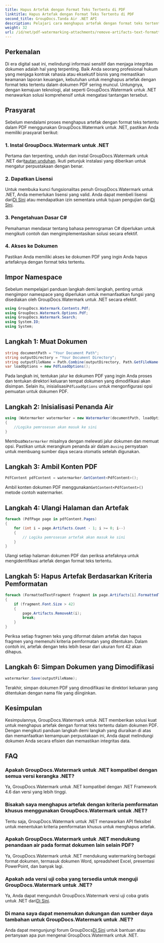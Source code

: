 ```yaml
---
title: Hapus Artefak dengan Format Teks Tertentu di PDF
linktitle: Hapus Artefak dengan Format Teks Tertentu di PDF
second_title: GroupDocs.Tanda Air .NET API
description: Pelajari cara menghapus artefak dengan format teks tertentu dalam PDF menggunakan GroupDocs untuk .NET. Ikuti panduan langkah demi langkah kami.
weight: 32
url: /id/net/pdf-watermarking-attachments/remove-artifacts-text-formatting-pdf/
---
```

## Perkenalan
Di era digital saat ini, melindungi informasi sensitif dan menjaga integritas dokumen adalah hal yang terpenting. Baik Anda seorang profesional hukum yang menjaga kontrak rahasia atau eksekutif bisnis yang memastikan keamanan laporan keuangan, kebutuhan untuk menghapus artefak dengan format teks tertentu dalam dokumen PDF sering muncul. Untungnya, dengan kemajuan teknologi, alat seperti GroupDocs.Watermark untuk .NET menawarkan solusi komprehensif untuk mengatasi tantangan tersebut.
## Prasyarat
Sebelum mendalami proses menghapus artefak dengan format teks tertentu dalam PDF menggunakan GroupDocs.Watermark untuk .NET, pastikan Anda memiliki prasyarat berikut:
### 1. Instal GroupDocs.Watermark untuk .NET
 Pertama dan terpenting, unduh dan instal GroupDocs.Watermark untuk .NET dari[tautan unduhan](https://releases.groupdocs.com/Watermark/net/). Ikuti petunjuk instalasi yang diberikan untuk mengatur perpustakaan dengan benar.
### 2. Dapatkan Lisensi
Untuk membuka kunci fungsionalitas penuh GroupDocs.Watermark untuk .NET, Anda memerlukan lisensi yang valid. Anda dapat membeli lisensi dari[Di Sini](https://purchase.groupdocs.com/buy) atau mendapatkan izin sementara untuk tujuan pengujian dari[Di Sini](https://purchase.groupdocs.com/temporary-license/).
### 3. Pengetahuan Dasar C#
Pemahaman mendasar tentang bahasa pemrograman C# diperlukan untuk mengikuti contoh dan mengimplementasikan solusi secara efektif.
### 4. Akses ke Dokumen
Pastikan Anda memiliki akses ke dokumen PDF yang ingin Anda hapus artefaknya dengan format teks tertentu.

## Impor Namespace
Sebelum mempelajari panduan langkah demi langkah, penting untuk mengimpor namespace yang diperlukan untuk memanfaatkan fungsi yang disediakan oleh GroupDocs.Watermark untuk .NET secara efektif.
```csharp
using GroupDocs.Watermark.Contents.Pdf;
using GroupDocs.Watermark.Options.Pdf;
using GroupDocs.Watermark.Search;
using System.IO;
using System;
```
## Langkah 1: Muat Dokumen
```csharp
string documentPath = "Your Document Path";
string outputDirectory = "Your Document Directory";
string outputFileName = Path.Combine(outputDirectory, Path.GetFileName(documentPath));
var loadOptions = new PdfLoadOptions();
```
 Pada langkah ini, tentukan jalur ke dokumen PDF yang ingin Anda proses dan tentukan direktori keluaran tempat dokumen yang dimodifikasi akan disimpan. Selain itu, inisialisasi`PdfLoadOptions` untuk mengonfigurasi opsi pemuatan untuk dokumen PDF.
## Langkah 2: Inisialisasi Penanda Air
```csharp
using (Watermarker watermarker = new Watermarker(documentPath, loadOptions))
{
    //Logika pemrosesan akan masuk ke sini
}
```
 Membuat`Watermarker` misalnya dengan melewati jalur dokumen dan memuat opsi. Pastikan untuk merangkum penanda air dalam a`using` pernyataan untuk membuang sumber daya secara otomatis setelah digunakan.
## Langkah 3: Ambil Konten PDF
```csharp
PdfContent pdfContent = watermarker.GetContent<PdfContent>();
```
 Ambil konten dokumen PDF menggunakan`GetContent<PdfContent>()` metode contoh watermarker.
## Langkah 4: Ulangi Halaman dan Artefak
```csharp
foreach (PdfPage page in pdfContent.Pages)
{
    for (int i = page.Artifacts.Count - 1; i >= 0; i--)
    {
        // Logika pemrosesan artefak akan masuk ke sini
    }
}
```
Ulangi setiap halaman dokumen PDF dan periksa artefaknya untuk mengidentifikasi artefak dengan format teks tertentu.
## Langkah 5: Hapus Artefak Berdasarkan Kriteria Pemformatan
```csharp
foreach (FormattedTextFragment fragment in page.Artifacts[i].FormattedTextFragments)
{
    if (fragment.Font.Size > 42)
    {
        page.Artifacts.RemoveAt(i);
        break;
    }
}
```
Periksa setiap fragmen teks yang diformat dalam artefak dan hapus fragmen yang memenuhi kriteria pemformatan yang ditentukan. Dalam contoh ini, artefak dengan teks lebih besar dari ukuran font 42 akan dihapus.
## Langkah 6: Simpan Dokumen yang Dimodifikasi
```csharp
watermarker.Save(outputFileName);
```
Terakhir, simpan dokumen PDF yang dimodifikasi ke direktori keluaran yang ditentukan dengan nama file yang diinginkan.

## Kesimpulan
Kesimpulannya, GroupDocs.Watermark untuk .NET memberikan solusi kuat untuk menghapus artefak dengan format teks tertentu dalam dokumen PDF. Dengan mengikuti panduan langkah demi langkah yang diuraikan di atas dan memanfaatkan kemampuan perpustakaan ini, Anda dapat melindungi dokumen Anda secara efisien dan memastikan integritas data.
## FAQ
### Apakah GroupDocs.Watermark untuk .NET kompatibel dengan semua versi kerangka .NET?
Ya, GroupDocs.Watermark untuk .NET kompatibel dengan .NET Framework 4.6 dan versi yang lebih tinggi.
### Bisakah saya menghapus artefak dengan kriteria pemformatan khusus menggunakan GroupDocs.Watermark untuk .NET?
Tentu saja, GroupDocs.Watermark untuk .NET menawarkan API fleksibel untuk menentukan kriteria pemformatan khusus untuk menghapus artefak.
### Apakah GroupDocs.Watermark untuk .NET mendukung penandaan air pada format dokumen lain selain PDF?
Ya, GroupDocs.Watermark untuk .NET mendukung watermarking berbagai format dokumen, termasuk dokumen Word, spreadsheet Excel, presentasi PowerPoint, dan banyak lagi.
### Apakah ada versi uji coba yang tersedia untuk menguji GroupDocs.Watermark untuk .NET?
 Ya, Anda dapat mengunduh GroupDocs.Watermark versi uji coba gratis untuk .NET dari[Di Sini](https://releases.groupdocs.com/).
### Di mana saya dapat menemukan dukungan dan sumber daya tambahan untuk GroupDocs.Watermark untuk .NET?
 Anda dapat mengunjungi forum GroupDocs[Di Sini](https://forum.groupdocs.com/c/watermark/19) untuk bantuan atau pertanyaan apa pun mengenai GroupDocs.Watermark untuk .NET.